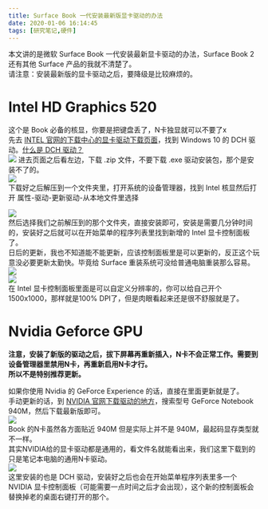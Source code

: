 ```yaml
---
title: Surface Book 一代安装最新版显卡驱动的办法
date: 2020-01-06 16:14:45
tags: [研究笔记,硬件]
---
```

本文讲的是微软 Surface Book 一代安装最新显卡驱动的办法，Surface Book 2 还有其他 Surface 产品的我就不清楚了。  
请注意：安装最新版的显卡驱动之后，要降级是比较麻烦的。  

# Intel HD Graphics 520
这个是 Book 必备的核显，你要是把键盘丢了，N卡独显就可以不要了x  
先去 [INTEL 官网的下载中心的显卡驱动下载页面](https://downloadcenter.intel.com/product/80939/Graphics-Drivers)，找到 Windows 10 的 DCH 驱动。[什么是 DCH 驱动？](https://www.zhihu.com/question/311670069/answer/734734237)  
![](https://s2.ax1x.com/2020/01/06/ls6M1f.png)
进去页面之后看左边，下载 .zip 文件，不要下载 .exe 驱动安装包，那个是安装不了的。  
![](https://s2.ax1x.com/2020/01/06/ls63ng.png)  
下载好之后解压到一个文件夹里，打开系统的设备管理器，找到 Intel 核显然后打开 属性-驱动-更新驱动-从本地文件里选择  

![](https://s2.ax1x.com/2020/01/06/lsclP1.png)   
然后选择我们之前解压到的那个文件夹，直接安装即可，安装是需要几分钟时间的，安装好之后就可以在开始菜单的程序列表里找到新增的 Intel 显卡控制面板了。    
日后的更新，我也不知道能不能更新，应该控制面板里是可以更新的，反正这个玩意没必要更新太勤快。毕竟给 Surface 重装系统可没给普通电脑重装那么容易。  
![](https://s2.ax1x.com/2020/01/06/lsgQeg.png)  
![](https://s2.ax1x.com/2020/01/06/lsggl6.png)  
在 Intel 显卡控制面板里面是可以自定义分辨率的，你可以给自己开个 1500x1000，那样就是100% DPI了，但是肉眼看起来还是很不舒服就是了。

# Nvidia Geforce GPU 
**注意，安装了新版的驱动之后，拔下屏幕再重新插入，N卡不会正常工作。需要到设备管理器里禁用N卡，再重新启用N卡才行。  
所以不是特别推荐更新。**  

如果你使用 Nvidia 的 GeForce Experience 的话，直接在里面更新就是了。  
手动更新的话，到 [NVIDIA 官网下载驱动的地方](https://www.geforce.cn/drivers)，搜索型号 GeForce Notebook 940M，然后下载最新版即可。  
![](https://s2.ax1x.com/2020/01/06/lsT7V0.png)  
Book 的N卡虽然各方面贴近 940M 但是实际上并不是 940M，最起码显存类型就不一样。  
其实NVIDIA给的显卡驱动都是通用的，看文件名就能看出来，我们这里下载到的只是笔记本电脑的通用N卡驱动。    
![](https://s2.ax1x.com/2020/01/06/ls7PIK.png)  
这里安装的也是 DCH 驱动，安装好之后也会在开始菜单程序列表里多一个 NVIDIA 显卡控制面板（可能需要一点时间之后才会出现），这个新的控制面板会替换掉老的桌面右键打开的那个。  
